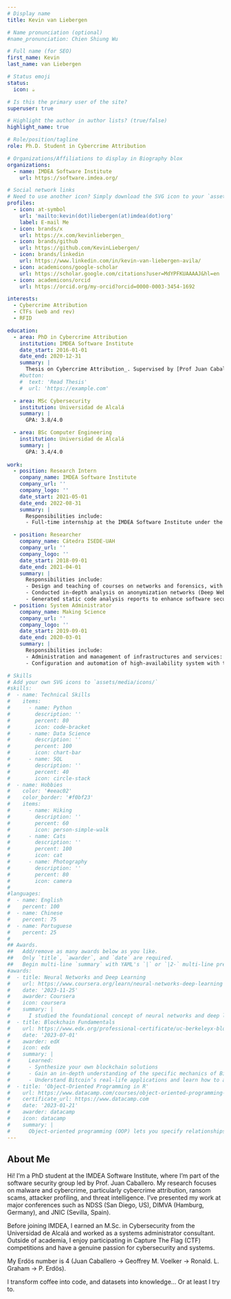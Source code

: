 ```yaml
---
# Display name
title: Kevin van Liebergen

# Name pronunciation (optional)
#name_pronunciation: Chien Shiung Wu

# Full name (for SEO)
first_name: Kevin
last_name: van Liebergen

# Status emoji
status:
  icon: ☕️

# Is this the primary user of the site?
superuser: true

# Highlight the author in author lists? (true/false)
highlight_name: true

# Role/position/tagline
role: Ph.D. Student in Cybercrime Attribution

# Organizations/Affiliations to display in Biography blox
organizations:
  - name: IMDEA Software Institute
    url: https://software.imdea.org/

# Social network links
# Need to use another icon? Simply download the SVG icon to your `assets/media/icons/` folder.
profiles:
  - icon: at-symbol
    url: 'mailto:kevin(dot)liebergen(at)imdea(dot)org'
    label: E-mail Me
  - icon: brands/x
    url: https://x.com/kevinliebergen_
  - icon: brands/github
    url: https://github.com/KevinLiebergen/
  - icon: brands/linkedin
    url: https://www.linkedin.com/in/kevin-van-liebergen-avila/
  - icon: academicons/google-scholar
    url: https://scholar.google.com/citations?user=MdYPFKUAAAAJ&hl=en
  - icon: academicons/orcid
    url: https://orcid.org/my-orcid?orcid=0000-0003-3454-1692

interests:
  - Cybercrime Attribution
  - CTFs (web and rev)
  - RFID

education:
  - area: PhD in Cybercrime Attribution
    institution: IMDEA Software Institute
    date_start: 2016-01-01
    date_end: 2020-12-31
    summary: |
      Thesis on Cybercrime Attribution_. Supervised by [Prof Juan Caballero](https://software.imdea.org/~juanca/). Presented papers at 1 top-tier conference (NDSS).
    #button:
    #  text: 'Read Thesis'
    #  url: 'https://example.com'

  - area: MSc Cybersecurity
    institution: Universidad de Alcalá
    summary: |
      GPA: 3.8/4.0

  - area: BSc Computer Engineering
    institution: Universidad de Alcalá
    summary: |
      GPA: 3.4/4.0
      
work:
  - position: Research Intern
    company_name: IMDEA Software Institute
    company_url: ''
    company_logo: ''
    date_start: 2021-05-01
    date_end: 2022-08-31
    summary: |
      Responsibilities include:
      - Full-time internship at the IMDEA Software Institute under the supervision of Prof. Juan Caballero in collaboration with NortonLifeLock Research Group to work on the development of a threat hunting tool using the VirusTotal file feed.

  - position: Researcher
    company_name: Cátedra ISEDE-UAH
    company_url: ''
    company_logo: ''
    date_start: 2018-09-01
    date_end: 2021-04-01
    summary: |
      Responsibilities include:
      - Design and teaching of courses on networks and forensics, with a focus on drone technology. 
      - Conducted in-depth analysis on anonymization networks (Deep Web, Dark Web, and Dark Net) and homomorphic encryption, to anticipate emerging trends and technologies in the cybersecurity landscape. 
      - Generated static code analysis reports to enhance software security and identify vulnerabilities, contributing to robust and secure applications.
  - position: System Administrator
    company_name: Making Science
    company_url: ''
    company_logo: ''
    date_start: 2019-09-01
    date_end: 2020-03-01
    summary: |
      Responsibilities include:
      - Administration and management of infrastructures and services: Google Cloud Platform and on-premises. 
      - Configuration and automation of high-availability system with the philosophy of Infrastructure as code (IaC) with tools such as SaltStack, Terraform and Docker.

# Skills
# Add your own SVG icons to `assets/media/icons/`
#skills:
#  - name: Technical Skills
#    items:
#      - name: Python
#        description: ''
#        percent: 80
#        icon: code-bracket
#      - name: Data Science
#        description: ''
#        percent: 100
#        icon: chart-bar
#      - name: SQL
#        description: ''
#        percent: 40
#        icon: circle-stack
#  - name: Hobbies
#    color: '#eeac02'
#    color_border: '#f0bf23'
#    items:
#      - name: Hiking
#        description: ''
#        percent: 60
#        icon: person-simple-walk
#      - name: Cats
#        description: ''
#        percent: 100
#        icon: cat
#      - name: Photography
#        description: ''
#        percent: 80
#        icon: camera
#
#languages:
#  - name: English
#    percent: 100
#  - name: Chinese
#    percent: 75
#  - name: Portuguese
#    percent: 25
#
## Awards.
##   Add/remove as many awards below as you like.
##   Only `title`, `awarder`, and `date` are required.
##   Begin multi-line `summary` with YAML's `|` or `|2-` multi-line prefix and indent 2 spaces below.
#awards:
#  - title: Neural Networks and Deep Learning
#    url: https://www.coursera.org/learn/neural-networks-deep-learning
#    date: '2023-11-25'
#    awarder: Coursera
#    icon: coursera
#    summary: |
#      I studied the foundational concept of neural networks and deep learning. By the end, I was familiar with the significant technological trends driving the rise of deep learning; build, train, and apply fully connected deep neural networks; implement efficient (vectorized) neural networks; identify key parameters in a neural network’s architecture; and apply deep learning to your own applications.
#  - title: Blockchain Fundamentals
#    url: https://www.edx.org/professional-certificate/uc-berkeleyx-blockchain-fundamentals
#    date: '2023-07-01'
#    awarder: edX
#    icon: edx
#    summary: |
#      Learned:
#      - Synthesize your own blockchain solutions
#      - Gain an in-depth understanding of the specific mechanics of Bitcoin
#      - Understand Bitcoin’s real-life applications and learn how to attack and destroy Bitcoin, Ethereum, smart contracts and Dapps, and alternatives to Bitcoin’s Proof-of-Work consensus algorithm
#  - title: 'Object-Oriented Programming in R'
#    url: https://www.datacamp.com/courses/object-oriented-programming-with-s3-and-r6-in-r
#    certificate_url: https://www.datacamp.com
#    date: '2023-01-21'
#    awarder: datacamp
#    icon: datacamp
#    summary: |
#      Object-oriented programming (OOP) lets you specify relationships between functions and the objects that they can act on, helping you manage complexity in your code. This is an intermediate level course, providing an introduction to OOP, using the S3 and R6 systems. S3 is a great day-to-day R programming tool that simplifies some of the functions that you write. R6 is especially useful for industry-specific analyses, working with web APIs, and building GUIs.
---
```


## About Me

Hi! I’m a PhD student at the IMDEA Software Institute, where I’m part of the software security group led by Prof. Juan Caballero. My research focuses on malware and cybercrime, particularly cybercrime attribution, ransom scams, attacker profiling, and threat intelligence. I’ve presented my work at major conferences such as NDSS (San Diego, US), DIMVA (Hamburg, Germany), and JNIC (Sevilla, Spain).

Before joining IMDEA, I earned an M.Sc. in Cybersecurity from the Universidad de Alcalá and worked as a systems administrator consultant. Outside of academia, I enjoy participating in Capture The Flag (CTF) competitions and have a genuine passion for cybersecurity and systems.



My Erdös number is 4 (Juan Caballero -> Geoffrey M. Voelker -> Ronald. L. Graham -> P. Erdös).

I transform coffee into code, and datasets into knowledge… Or at least I try to.
